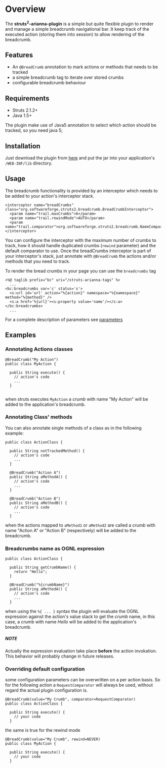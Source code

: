 # Overview #

The **struts<sup>2</sup>-arianna-plugin** is a simple but quite flexible plugin to render and manage a simple breadcrumb navigational bar.
It keep track of the executed action (storing them into session) to allow rendering of the breadcrumb.

## Features ##
  * An `@BreadCrumb` annotation to mark actions or methods that needs to be tracked
  * a simple breadcrumb tag to iterate over stored crumbs
  * configurable breadcrumb behaviour

## Requirements ##
  * Struts 2.1.2+
  * Java 1.5+

The plugin make use of Java5 annotation to select which action should be tracked, so you need java 5;

## Installation ##
Just download the plugin from [here](http://code.google.com/p/struts2-arianna-plugin/downloads/list) and put the jar into your application's `/WEB-INF/lib` directory.

## Usage ##
The breadcrumb functionality is provided by an interceptor which needs to be added to your action's interceptor stack.

```
<interceptor name="breadCrumbs" class="org.softwareforge.struts2.breadcrumb.BreadCrumbInterceptor">
  <param name="trail.maxCrumbs">6</param>
  <param name="trail.rewindMode">AUTO</param>							
  <param name="trail.comparator">org.softwareforge.struts2.breadcrumb.NameComparator</param>  
</interceptor>
```

You can configure the interceptor with the maximum number of crumbs to track,
how it should handle duplicated crumbs (`rewind` parameter)
and the default comparator to use.
Once the breadCrumbs interceptor is part of your interceptor's stack, just annotate with `@BreadCrumb` the actions and/or methods that you need to track.

To render the bread crumbs in your page you can use the `breadcrumbs` tag
```
<%@ taglib prefix="bc" uri="/struts-arianna-tags" %>
  ...
<bc:breadcrumbs var='c' status='s'>
  <s:url id='url' action="%{action}" namespace="%{namespace}" method="%{method}" />
  <s:a href='%{url}'><s:property value='name'/></s:a>
</bc:breadcrumbs>
  ...
```

For a complete description of parameters see [parameters](parameters.md)


## Examples ##

### Annotating Actions classes ###

```
@BreadCrumb("My Action")
public class MyAction {

  public String execute() {
    // action's code
    ...
  }
  
```

when struts executes `MyAction` a _crumb_ with name "My Action" will be added to the application's breadcrumb.


### Annotating Class' methods ###

You can also annotate single methods of a class as in the following example:
```
public class ActionClass {

  public String notTrackedMethod() {
    // action's code
    ...
  }

  @BreadCrumb("Action A")
  public String aMethodA() {
    // action's code
    ...
  }
	
  @BreadCrumb("Action B")
  public String aMethodB() {
    // action's code
    ...
  }

```

when the actions mapped to `aMethod1` or `aMethod2` are called a _crumb_ with name "Action A" or "Action B" (respectively) will be added to the breadcrumb.

### Breadcrumbs name as OGNL expression ###
```
public class ActionClass {

  public String getCrumbName() {
    return "Hello";
  }

  @BreadCrumb("%{crumbName}")
  public String aMethodA() {
    // action's code
    ...
  }
```

when using the `%{ ... }` syntax the plugin will evaluate the OGNL expression against the action's value stack to get the _crumb_ name, in this case, a crumb with name _Hello_ will be added to the application's breadcrumb.
<div>
<h5>NOTE</h5>
Actually the expression evaluation take place <b>before</b> the action invokation. This behavior will probably change in future releases.<br>
</div>

### Overriding default configuration ###
some configuration parameters can be overwritten on a per action basis.
So for the following action a `RequestComparator` will always be used, without regard the actual plugin configuration is.
```
@BreadCrumb(value="My Crumb", comparator=RequestComparator)
public class ActionClass {

  public String execute() {
    // your code
  }
```

the same is true for the rewind mode
```
@BreadCrumb(value="My Crumb", rewind=NEVER)
public class MyAction {

  public String execute() {
    // your code
  }
```